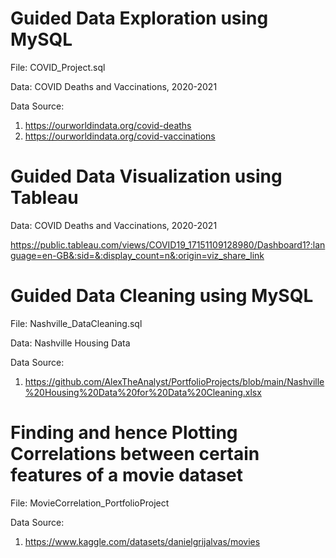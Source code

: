# Guided Data Exploration using MySQL
File: COVID_Project.sql

Data: COVID Deaths and Vaccinations, 2020-2021

Data Source: 
1. https://ourworldindata.org/covid-deaths
2. https://ourworldindata.org/covid-vaccinations


# Guided Data Visualization using Tableau

Data: COVID Deaths and Vaccinations, 2020-2021

https://public.tableau.com/views/COVID19_17151109128980/Dashboard1?:language=en-GB&:sid=&:display_count=n&:origin=viz_share_link



# Guided Data Cleaning using MySQL
File: Nashville_DataCleaning.sql

Data: Nashville Housing Data

Data Source: 
1. https://github.com/AlexTheAnalyst/PortfolioProjects/blob/main/Nashville%20Housing%20Data%20for%20Data%20Cleaning.xlsx


# Finding and hence Plotting Correlations between certain features of a movie dataset
File: MovieCorrelation_PortfolioProject

Data Source:
1. https://www.kaggle.com/datasets/danielgrijalvas/movies
